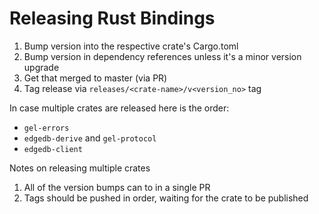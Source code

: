 Releasing Rust Bindings
=======================

1. Bump version into the respective crate's Cargo.toml
2. Bump version in dependency references unless it's a minor version upgrade
3. Get that merged to master (via PR)
4. Tag release via `releases/<crate-name>/v<version_no>` tag

In case multiple crates are released here is the order:
* `gel-errors`
* `edgedb-derive` and `gel-protocol`
* `edgedb-client`

Notes on releasing multiple crates
1. All of the version bumps can to in a single PR
2. Tags should be pushed in order, waiting for the crate to be published
